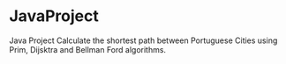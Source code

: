 # JavaProject
 Java Project 
Calculate the shortest path between Portuguese Cities using Prim, Dijsktra and Bellman Ford algorithms.
